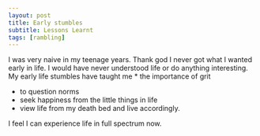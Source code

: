 ```yaml
---
layout: post
title: Early stumbles
subtitle: Lessons Learnt
tags: [rambling]
---
```


I was very naive in my teenage years. Thank god I never got what I wanted early in life. I would have never understood life or do anything interesting.
My early life stumbles have taught me * the importance of grit
* to question norms
* seek happiness from the little things in life 
* view life from my death bed and live accordingly. 

I feel I can experience life in full spectrum now. 
